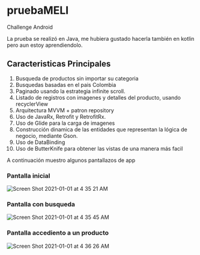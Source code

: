 # pruebaMELI
Challenge Android


La prueba se realizó en Java, me hubiera gustado hacerla también en kotlin pero aun estoy aprendiendolo.

## Caracteristicas Principales ##

1.  Busqueda de productos sin importar su categoria
2.  Busquedas basadas en el pais Colombia
3.  Paginado usando la estrategia infinite scroll.
4.  Listado de registros con imagenes y detalles del producto, usando recyclerView
5.  Arquitectura MVVM + patron repository
6.  Uso de JavaRx, Retrofit y RetrofitRx.
7.  Uso de Glide para la carga de imagenes 
8.  Construcción dinamica de las entidades que representan la lógica de negocio, mediante Gson.
9.  Uso de DataBinding
10. Uso de ButterKnife para obtener las vistas de una manera más facil 


A continuación muestro algunos pantallazos de app

### Pantalla inicial ###

![Screen Shot 2021-01-01 at 4 35 21 AM](https://user-images.githubusercontent.com/27563731/103436561-f0d73c00-4bea-11eb-9bfc-91fddda875c6.png)

### Pantalla con busqueda ###

![Screen Shot 2021-01-01 at 4 35 45 AM](https://user-images.githubusercontent.com/27563731/103436576-1b28f980-4beb-11eb-8caf-2f6cf69d0404.png)

### Pantalla accediento a un producto ###

![Screen Shot 2021-01-01 at 4 36 26 AM](https://user-images.githubusercontent.com/27563731/103436587-3a278b80-4beb-11eb-810f-1bc8739dcd8e.png)
